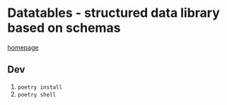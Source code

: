 # Datatables - structured data library based on schemas

[homepage](https://github.com/broadstack-com-au/datatables)

## Dev

1. `poetry install`
1. `poetry shell`
